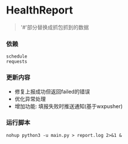 # HealthReport

> '#'部分替换成抓包抓到的数据
### 依赖

    schedule
    requests

### 更新内容

* 修复上报成功但返回failed的错误
* 优化异常处理
* 增加功能: 填报失败时推送通知(基于wxpusher)

### 运行脚本

    nohup python3 -u main.py > report.log 2>&1 &
